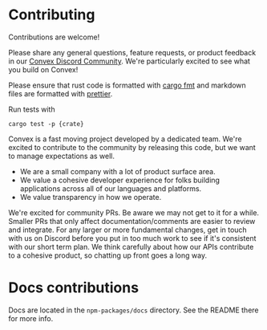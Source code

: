 # Contributing

Contributions are welcome!

Please share any general questions, feature requests, or product feedback in our
[Convex Discord Community](https://convex.dev/community). We're particularly
excited to see what you build on Convex!

Please ensure that rust code is formatted with
[cargo fmt](https://github.com/rust-lang/rustfmt) and markdown files are
formatted with [prettier](https://prettier.io/).

Run tests with

```
cargo test -p {crate}
```

Convex is a fast moving project developed by a dedicated team. We're excited to
contribute to the community by releasing this code, but we want to manage
expectations as well.

- We are a small company with a lot of product surface area.
- We value a cohesive developer experience for folks building applications
  across all of our languages and platforms.
- We value transparency in how we operate.

We're excited for community PRs. Be aware we may not get to it for a while.
Smaller PRs that only affect documentation/comments are easier to review and
integrate. For any larger or more fundamental changes, get in touch with us on
Discord before you put in too much work to see if it's consistent with our short
term plan. We think carefully about how our APIs contribute to a cohesive
product, so chatting up front goes a long way.

# Docs contributions

Docs are located in the `npm-packages/docs` directory. See the README there for
more info.
